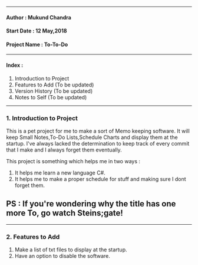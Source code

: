 
---
#### Author : Mukund Chandra
#### Start Date : 12 May,2018
#### Project Name : To-To-Do
---

#### Index :
1. Introduction to Project 
2. Features to Add (To be updated)
3. Version History (To be updated)
4. Notes to Self (To be updated)

---
### 1. Introduction to Project

This is a pet project for me to make a sort of Memo keeping software. It will keep Small Notes,To-Do Lists,Schedule Charts and display them at the startup. I've always lacked the determination to keep track of every commit that I make and I always forget them eventually. 

This project is something which helps me in two ways :
1. It helps me learn a new language C#.
2. It helps me to make a proper schedule for stuff and making sure I dont forget them.

PS : If you're wondering why the title has one more To, go watch Steins;gate!
---

---
### 2. Features to Add

1. Make a list of txt files to display at the startup.
2. Have an option to disable the software.




